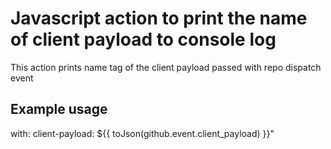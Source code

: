 # Javascript action to print the name of client payload to console log

This action prints name tag of the client payload passed with repo dispatch event

## Example usage

with:
    client-payload: ${{ toJson(github.event.client_payload) }}"
